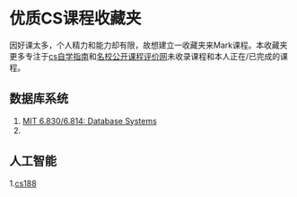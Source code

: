# 优质CS课程收藏夹

因好课太多，个人精力和能力却有限，故想建立一收藏夹来Mark课程。本收藏夹更多专注于[cs自学指南](https://csdiy.wiki/)和[名校公开课程评价网](https://conanhujinming.github.io/comments-for-awesome-courses/)未收录课程和本人正在/已完成的课程。

## 数据库系统

1. [MIT 6.830/6.814: Database Systems](http://dsg.csail.mit.edu/6.830/assign.php)
2. 

## 人工智能

1.[cs188](https://inst.eecs.berkeley.edu/~cs188/sp21/)

